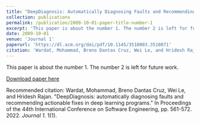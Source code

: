 ```yaml
---
title: "DeepDiagnosis: Automatically Diagnosing Faults and Recommending Actionable Fixes in Deep Learning Programs"
collection: publications
permalink: /publication/2009-10-01-paper-title-number-1
excerpt: 'This paper is about the number 1. The number 2 is left for future work.'
date: 2009-10-01
venue: 'Journal 1'
paperurl: 'https://dl.acm.org/doi/pdf/10.1145/3510003.3510071'
citation: 'Wardat, Mohammad, Breno Dantas Cruz, Wei Le, and Hridesh Rajan. "DeepDiagnosis: automatically diagnosing faults and recommending actionable fixes in deep learning programs." In Proceedings of the 44th International Conference on Software Engineering, pp. 561-572. 2022.'
---
```

This paper is about the number 1. The number 2 is left for future work.

[Download paper here](https://dl.acm.org/doi/pdf/10.1145/3510003.3510071)

Recommended citation: Wardat, Mohammad, Breno Dantas Cruz, Wei Le, and Hridesh Rajan. "DeepDiagnosis: automatically diagnosing faults and recommending actionable fixes in deep learning programs." In Proceedings of the 44th International Conference on Software Engineering, pp. 561-572. 2022.
 <i>Journal 1</i>. 1(1).